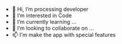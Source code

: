- 👋 Hi, I’m processing developer
- 👀 I’m interested in Code 
- 🌱 I’m currently learning ...
- 💞️ I’m looking to collaborate on ...
- 📫 I'm make the app with special features

<!---
freleathers/freleathers is a ✨ special ✨ repository because its `README.md` (this file) appears on your GitHub profile.
You can click the Preview link to take a look at your changes.
--->
